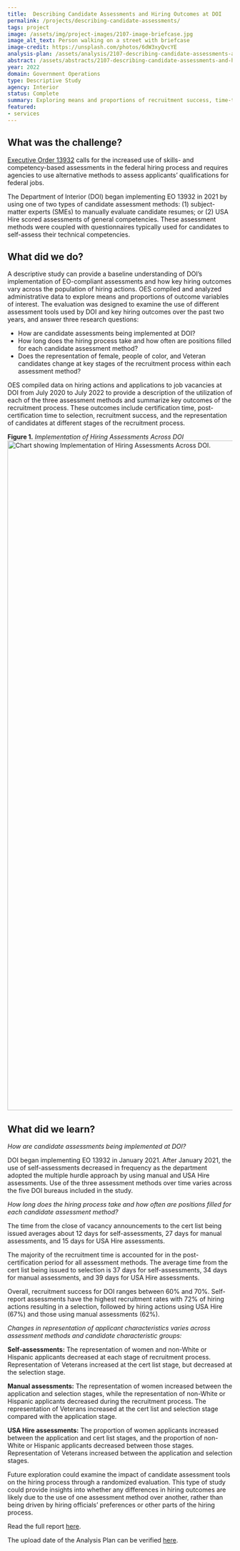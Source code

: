 ```yaml
---
title:  Describing Candidate Assessments and Hiring Outcomes at DOI
permalink: /projects/describing-candidate-assessments/
tags: project  
image: /assets/img/project-images/2107-image-briefcase.jpg
image_alt_text: Person walking on a street with briefcase
image-credit: https://unsplash.com/photos/6dW3xyQvcYE
analysis-plan: /assets/analysis/2107-describing-candidate-assessments-analysis-plan.pdf
abstract: /assets/abstracts/2107-describing-candidate-assessments-and-hiring-outcomes-doi.pdf
year: 2022  
domain: Government Operations
type: Descriptive Study
agency: Interior
status: Complete
summary: Exploring means and proportions of recruitment success, time-to-hire, and candidate characteristics for hiring efforts at the Department of the Interior.
featured:
- services
---
```

## What was the challenge? 
<a href="https://www.federalregister.gov/documents/2020/07/01/2020-14337/modernizing-and-reforming-the-assessment-and-hiring-of-federal-job-candidates.htm" target="_blank">Executive Order 13932</a> calls for the increased use of skills- and competency-based assessments in the federal hiring process and requires agencies to use alternative methods to assess applicants’ qualifications for federal jobs.

The Department of Interior (DOI) began implementing EO 13932 in 2021 by using one of two types of candidate assessment methods: (1) subject-matter experts (SMEs) to manually evaluate candidate resumes; or (2) USA Hire scored assessments of general competencies. These assessment methods were coupled with questionnaires typically used for candidates to self-assess their technical competencies. 

## What did we do?
A descriptive study can provide a baseline understanding of DOI’s implementation of EO-compliant assessments and how key hiring outcomes vary across the population of hiring actions. OES compiled and analyzed administrative data to explore means and proportions of outcome variables of interest. The evaluation was designed to examine the use of different assessment tools used by DOI and key hiring outcomes over the past two years, and answer three research questions: 
- How are candidate assessments being implemented at DOI?
- How long does the hiring process take and how often are positions filled for each candidate assessment method? 
- Does the representation of female, people of color, and Veteran candidates change at key stages of the recruitment process within each assessment method?

OES compiled data on hiring actions and applications to job vacancies at DOI from July 2020 to July 2022 to provide a description of the utilization of each of the three assessment methods and summarize key outcomes of the recruitment process. These outcomes include certification time, post-certification time to selection, recruitment success, and the representation of candidates at different stages of the recruitment process.

**Figure 1.** *Implementation of Hiring Assessments Across DOI*
<img src="{{ '/assets/img/project-images/2107-graph.png' | prepend: site.baseurl }}" alt="Chart showing Implementation of Hiring Assessments Across DOI." width="1500">

## What did we learn?
*How are candidate assessments being implemented at DOI?*

DOI began implementing EO 13932 in January 2021. After January 2021, the use of self-assessments decreased in frequency as the department adopted the multiple hurdle approach by using manual and USA Hire assessments. Use of the three assessment methods over time varies across the five DOI bureaus included in the study. 

*How long does the hiring process take and how often are positions filled for each candidate assessment method?* 

The time from the close of vacancy announcements to the cert list being issued averages about 12 days for self-assessments, 27 days for manual assessments, and 15 days for USA Hire assessments.

The majority of the recruitment time is accounted for in the post-certification period for all assessment methods. The average time from the cert list being issued to selection is 37 days for self-assessments, 34 days for manual assessments, and 39 days for USA Hire assessments.

Overall, recruitment success for DOI ranges between 60% and 70%. Self-report assessments have the highest recruitment rates with 72% of hiring actions resulting in a selection, followed by hiring actions using USA Hire (67%) and those using manual assessments (62%).

*Changes in representation of applicant characteristics varies across assessment methods and candidate characteristic groups:* 

**Self-assessments:** The representation of women and non-White or Hispanic applicants decreased at each stage of recruitment process. Representation of Veterans increased at the cert list stage, but decreased at the selection stage.

**Manual assessments:** The representation of women increased between the application and selection stages, while the representation of non-White or Hispanic applicants decreased during the recruitment process. The representation of Veterans increased at the cert list and selection stage compared with the application stage.

**USA Hire assessments:** The proportion of women applicants increased between the application and cert list stages, and the proportion of non-White or Hispanic applicants decreased between those stages. Representation of Veterans increased between the application and selection stages.

Future exploration could examine the impact of candidate assessment tools on the hiring process through a randomized evaluation. This type of study could provide insights into whether any differences in hiring outcomes are likely due to the use of one assessment method over another, rather than being driven by hiring officials’ preferences or other parts of the hiring process.

Read the full report <a href="https://oes.gsa.gov/assets/files/2107-full-report.pdf" target="_blank">here</a>.

The upload date of the Analysis Plan can be verified <a href="https://github.com/gsa-oes/office-of-evaluation-sciences/commits/master/assets/analysis/2107-describing-candidate-assessments-analysis-plan.pdf">here</a>. 
